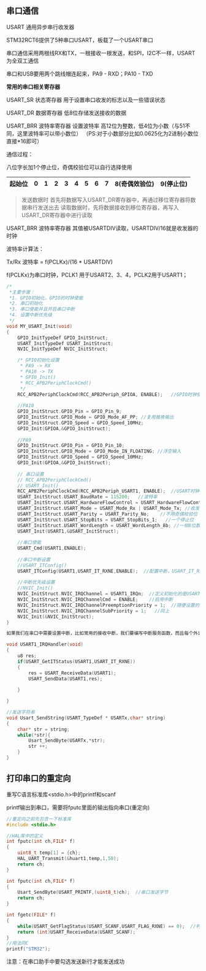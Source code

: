 ﻿## 串口通信

USART 通用异步串行收发器

STM32RCT6提供了5种串口USART，板载了一个USART串口

串口通信采用两根线RX和TX，一根接收一根发送，和SPI，I2C不一样，USART为全双工通信

串口和USB要用两个跳线帽连起来，PA9 - RXD；PA10 - TXD

**常用的串口相关寄存器**

USART_SR 状态寄存器  用于设置串口收发的标志以及一些错误状态

USART_DR 数据寄存器  低8位存储发送接收的数据

USART_BRR 波特率寄存器 设置波特率 高12位为整数，低4位为小数（与51不同，这里波特率可以带小数位）
（PS:对于小数部分比如0.0625化为2进制小数位直接*16即可）

通信过程：

八位字长加1个停止位，奇偶校验位可以自行选择使用

起始位| 0 | 1 | 2 | 3 | 4 | 5 | 6 | 7 | 8(奇偶效验位) | 9(停止位)|
-| - | - | - | - | - | - | - | - | - |-|

> 发送数据时
首先将数据写入USART_DR寄存器中，再通过移位寄存器将数据串行发送出去
读取数据时，先将数据接收到移位寄存器，再写入USART_DR寄存器中进行读取

USART_BRR 波特率寄存器  其值被USARTDIV读取，USARTDIV/16就是收发器的时钟

波特率计算法：

Tx/Rx 波特率 = f(PCLKx)/(16 * USARTDIV)

f(PCLKx)为串口时钟，PCLK1 用于USART2、3、4，PCLK2用于USART1；

```c
/*
 *主要步骤：
 *1. GPIO初始化，GPIO的时钟使能
 *2. 串口初始化
 *3. 串口使能并且开启串口中断
 *4. 设置中断优先级
 */
void MY_USART_Init(void)
{
	GPIO_InitTypeDef GPIO_InitStruct;
	USART_InitTypeDef USART_InitStruct;
	NVIC_InitTypeDef NVIC_InitStruct;

	/* GPIO初始化设置 
	 * PA9 -> RX
	 * PA10 -> TX
	 * GPIO_Init()
	 * RCC_APB2PeriphClockCmd()
	 */
	RCC_APB2PeriphClockCmd(RCC_APB2Periph_GPIOA, ENABLE);   //GPIO时钟使能
	
	//PA10
	GPIO_InitStruct.GPIO_Pin = GPIO_Pin_9;
	GPIO_InitStruct.GPIO_Mode = GPIO_Mode_AF_PP; //复用推挽输出
	GPIO_InitStruct.GPIO_Speed = GPIO_Speed_10MHz;
	GPIO_Init(GPIOA,&GPIO_InitStruct);
	
	//PA9
	GPIO_InitStruct.GPIO_Pin = GPIO_Pin_10;
	GPIO_InitStruct.GPIO_Mode = GPIO_Mode_IN_FLOATING; //浮空输入
	GPIO_InitStruct.GPIO_Speed = GPIO_Speed_10MHz;
	GPIO_Init(GPIOA,&GPIO_InitStruct);
	
	// 串口设置
	// RCC_APB2PeriphClockCmd()
	// USART_Init()
	RCC_APB2PeriphClockCmd(RCC_APB2Periph_USART1, ENABLE);  //USART时钟使能
	USART_InitStruct.USART_BaudRate = 115200;   //波特率
	USART_InitStruct.USART_HardwareFlowControl = USART_HardwareFlowControl_None; //不使用硬件流控制
	USART_InitStruct.USART_Mode = USART_Mode_Rx | USART_Mode_Tx; //收发模式
	USART_InitStruct.USART_Parity = USART_Parity_No;    //不用奇偶校验位
	USART_InitStruct.USART_StopBits = USART_StopBits_1;   //一个停止位
	USART_InitStruct.USART_WordLength = USART_WordLength_8b; //一帧8位数据，没有奇偶校验
	USART_Init(USART1,&USART_InitStruct);
	
	//串口使能
	USART_Cmd(USART1,ENABLE);  
	
	//串口中断设置
	//USART_ITConfig()
	USART_ITConfig(USART1,USART_IT_RXNE,ENABLE);  //配置中断，USART_IT_RXNE位接受到数据，执行中断
	
	//中断优先级设置
	//NVIC_Init()
	NVIC_InitStruct.NVIC_IRQChannel = USART1_IRQn;  //定义初始化的是USART1中断
	NVIC_InitStruct.NVIC_IRQChannelCmd = ENABLE;    //启用中断
	NVIC_InitStruct.NVIC_IRQChannelPreemptionPriority = 1;  //随便设置的，因为没有其他中断，所以不影响
	NVIC_InitStruct.NVIC_IRQChannelSubPriority = 1;   //同上
	NVIC_Init(&NVIC_InitStruct);
}

如果我们在串口中需要设置中断，比如常用的接收中断，我们要编写中断服务函数，而且每个外设的中断服务函数函数名是固定的，不能随便取，可以在startup.s启动文件里面去查找相应的函数名。另外，只要用到中断一定要设置NVIC中断优先级的设置。

void USART1_IRQHandler(void)
{
	u8 res;
	if(USART_GetITStatus(USART1,USART_IT_RXNE))
	{
		res = USART_ReceiveData(USART1);
		USART_SendData(USART1,res);
		
	}

}
```

```c
//发送字符串
void Usart_SendString(USART_TypeDef * USARTx,char* string)
{
	char* str = string;
	while(*str){
		Usart_SendByte(USARTx,*str);
		str ++;
	}
}
```

## 打印串口的重定向

重写C语言标准库<stdio.h>中的printf和scanf

printf输出到串口，需要将fputc里面的输出指向串口(重定向)

```c
//重定向之前先包含一下标准库
#include <stdio.h>

//HAL库中的定义
int fputc(int ch,FILE* f)
{
	uint8_t temp[1] = {ch};
	HAL_UART_Transmit(&huart1,temp,1,50); 
	return ch;
}

int fputc(int ch,FILE* f)
{
	Usart_SendByte(USART_PRINTF,(uint8_t)ch);  //串口发送字节
	return ch;
}

int fgetc(FILE* f)
{
	while(USART_GetFlagStatus(USART_SCANF,USART_FLAG_RXNE) == 0);  //判断串口的接收
	return (int)USART_ReceiveData(USART_SCANF);
}
//用法同C
printf("STM32");
```
注意：在串口助手中要勾选发送新行才能发送成功
